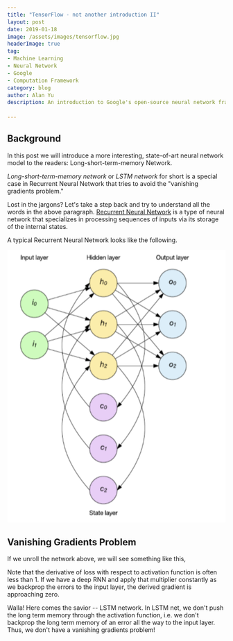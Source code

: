 ```yaml
---
title: "TensorFlow - not another introduction II"
layout: post
date: 2019-01-18
image: /assets/images/tensorflow.jpg
headerImage: true
tag:
- Machine Learning
- Neural Network
- Google
- Computation Framework
category: blog
author: Alan Yu
description: An introduction to Google's open-source neural network framework tensorflow

---
```


## Background 

In this post we will introduce a more interesting, state-of-art neural network model to the readers: Long-short-term-memory Network.

_Long-short-term-memory network_ or _LSTM network_ for short is a special case in Recurrent Neural Network that tries to avoid the "vanishing gradients problem." 

Lost in the jargons? Let's take a step back and try to understand all the words in the above paragraph. <a href="https://en.wikipedia.org/wiki/Recurrent_neural_network">Recurrent Neural Network</a> is a type of neural network that specializes in processing sequences of inputs via its storage of the internal states. 

A typical Recurrent Neural Network looks like the following.

<img src="https://raw.githubusercontent.com/AlanFermat/AlanFermat.github.io/master/assets/images/lstm1.png">

## Vanishing Gradients Problem

If we unroll the network above, we will see something like this,



Note that the derivative of loss with respect to activation function is often less than 1. If we have a deep RNN and apply that multiplier constantly as we backprop the errors to the input layer, the derived gradient is approaching zero. 



Walla! Here comes the savior -- LSTM network. In LSTM net, we don't push the long term memory through the activation function, i.e. we don't backprop the long term memory of an error all the way to the input layer. Thus, we don't have a vanishing gradients problem!







